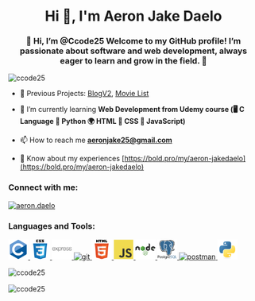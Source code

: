 <h1 align="center">Hi 👋, I'm Aeron Jake Daelo</h1>
<h3 align="center">👋 Hi, I’m @Ccode25 Welcome to my GitHub profile! I’m passionate about software and web development, always eager to learn and grow in the field. 🚀</h3>

<p align="left"> <img src="https://komarev.com/ghpvc/?username=ccode25&label=Profile%20views&color=0e75b6&style=flat" alt="ccode25" /> </p>

- 🔭 Previous Projects: [BlogV2](https://blogv2-pqnp.onrender.com), [Movie List](https://movie-list-api-project.onrender.com)

- 🌱 I’m currently learning **Web Development from Udemy course (🖥️ C Language 🐍 Python 🌍 HTML 🎨 CSS 📜 JavaScript)**

- 📫 How to reach me **aeronjake25@gmail.com**

- 📄 Know about my experiences [https://bold.pro/my/aeron-jakedaelo](https://bold.pro/my/aeron-jakedaelo)

<h3 align="left">Connect with me:</h3>
<p align="left">
<a href="https://fb.com/aeron.daelo" target="blank"><img align="center" src="https://raw.githubusercontent.com/rahuldkjain/github-profile-readme-generator/master/src/images/icons/Social/facebook.svg" alt="aeron.daelo" height="30" width="40" /></a>
</p>

<h3 align="left">Languages and Tools:</h3>
<p align="left"> <a href="https://www.cprogramming.com/" target="_blank" rel="noreferrer"> <img src="https://raw.githubusercontent.com/devicons/devicon/master/icons/c/c-original.svg" alt="c" width="40" height="40"/> </a> <a href="https://www.w3schools.com/css/" target="_blank" rel="noreferrer"> <img src="https://raw.githubusercontent.com/devicons/devicon/master/icons/css3/css3-original-wordmark.svg" alt="css3" width="40" height="40"/> </a> <a href="https://expressjs.com" target="_blank" rel="noreferrer"> <img src="https://raw.githubusercontent.com/devicons/devicon/master/icons/express/express-original-wordmark.svg" alt="express" width="40" height="40"/> </a> <a href="https://git-scm.com/" target="_blank" rel="noreferrer"> <img src="https://www.vectorlogo.zone/logos/git-scm/git-scm-icon.svg" alt="git" width="40" height="40"/> </a> <a href="https://www.w3.org/html/" target="_blank" rel="noreferrer"> <img src="https://raw.githubusercontent.com/devicons/devicon/master/icons/html5/html5-original-wordmark.svg" alt="html5" width="40" height="40"/> </a> <a href="https://developer.mozilla.org/en-US/docs/Web/JavaScript" target="_blank" rel="noreferrer"> <img src="https://raw.githubusercontent.com/devicons/devicon/master/icons/javascript/javascript-original.svg" alt="javascript" width="40" height="40"/> </a> <a href="https://nodejs.org" target="_blank" rel="noreferrer"> <img src="https://raw.githubusercontent.com/devicons/devicon/master/icons/nodejs/nodejs-original-wordmark.svg" alt="nodejs" width="40" height="40"/> </a> <a href="https://www.postgresql.org" target="_blank" rel="noreferrer"> <img src="https://raw.githubusercontent.com/devicons/devicon/master/icons/postgresql/postgresql-original-wordmark.svg" alt="postgresql" width="40" height="40"/> </a> <a href="https://postman.com" target="_blank" rel="noreferrer"> <img src="https://www.vectorlogo.zone/logos/getpostman/getpostman-icon.svg" alt="postman" width="40" height="40"/> </a> <a href="https://www.python.org" target="_blank" rel="noreferrer"> <img src="https://raw.githubusercontent.com/devicons/devicon/master/icons/python/python-original.svg" alt="python" width="40" height="40"/> </a> </p>

<p><img align="center" src="https://github-readme-stats.vercel.app/api/top-langs?username=ccode25&show_icons=true&locale=en&layout=compact" alt="ccode25" /></p>

<p><img align="center" src="https://github-readme-streak-stats.herokuapp.com/?user=ccode25&" alt="ccode25" /></p>

